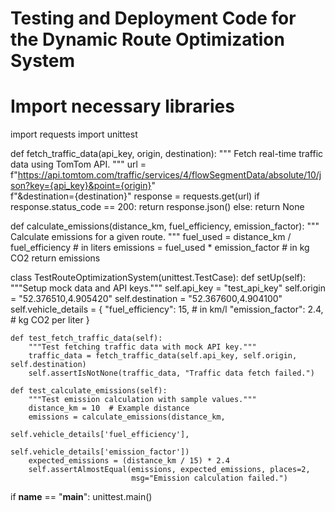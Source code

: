 # Testing and Deployment Code for the Dynamic Route Optimization System

# Import necessary libraries
import requests
import unittest

def fetch_traffic_data(api_key, origin, destination):
    """
    Fetch real-time traffic data using TomTom API.
    """
    url = f"https://api.tomtom.com/traffic/services/4/flowSegmentData/absolute/10/json?key={api_key}&point={origin}" \
          f"&destination={destination}"
    response = requests.get(url)
    if response.status_code == 200:
        return response.json()
    else:
        return None

def calculate_emissions(distance_km, fuel_efficiency, emission_factor):
    """
    Calculate emissions for a given route.
    """
    fuel_used = distance_km / fuel_efficiency  # in liters
    emissions = fuel_used * emission_factor   # in kg CO2
    return emissions

class TestRouteOptimizationSystem(unittest.TestCase):
    def setUp(self):
        """Setup mock data and API keys."""
        self.api_key = "test_api_key"
        self.origin = "52.376510,4.905420"
        self.destination = "52.367600,4.904100"
        self.vehicle_details = {
            "fuel_efficiency": 15,  # in km/l
            "emission_factor": 2.4,  # kg CO2 per liter
        }

    def test_fetch_traffic_data(self):
        """Test fetching traffic data with mock API key."""
        traffic_data = fetch_traffic_data(self.api_key, self.origin, self.destination)
        self.assertIsNotNone(traffic_data, "Traffic data fetch failed.")

    def test_calculate_emissions(self):
        """Test emission calculation with sample values."""
        distance_km = 10  # Example distance
        emissions = calculate_emissions(distance_km, 
                                        self.vehicle_details['fuel_efficiency'], 
                                        self.vehicle_details['emission_factor'])
        expected_emissions = (distance_km / 15) * 2.4
        self.assertAlmostEqual(emissions, expected_emissions, places=2, 
                               msg="Emission calculation failed.")

if __name__ == "__main__":
    unittest.main()
